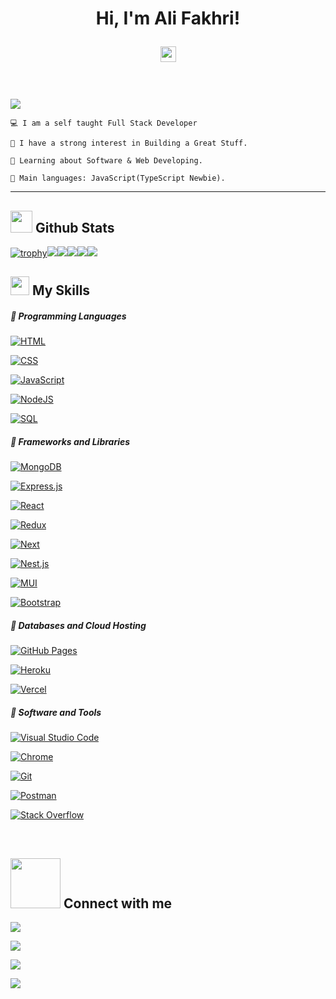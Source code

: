
<h1 align="center">

Hi, I'm Ali Fakhri!

<img src="https://media.giphy.com/media/hvRJCLFzcasrR4ia7z/giphy.gif" width="25"></h1>

<br/>

<p align="left">

<a href="https://github.com/DenverCoder1/readme-typing-svg"><img src="https://readme-typing-svg.herokuapp.com?lines=I'm+a+full+stack+developer;Aiming+to+be+a+great+problem+solver;Kick+Boxer;Freelancer&width=380&height=45"></a>

</p>

```
💻 I am a self taught Full Stack Developer

📝 I have a strong interest in Building a Great Stuff.

🌱 Learning about Software & Web Developing.

🌟 Main languages: JavaScript(TypeScript Newbie).
```

<hr>

<h2><img src = "https://i.pinimg.com/originals/65/c4/f4/65c4f452571be1261e9c623f7da488ac.gif" width ="35"> Github Stats </h2>

[![trophy](https://github-profile-trophy.vercel.app/?username=Zo3rb)](https://github.com/Zo3rb/github-profile-trophy)![](http://github-profile-summary-cards.vercel.app/api/cards/profile-details?username=Zo3rb )![](http://github-profile-summary-cards.vercel.app/api/cards/repos-per-language?username=Zo3rb )![](http://github-profile-summary-cards.vercel.app/api/cards/most-commit-language?username=Zo3rb )![](http://github-profile-summary-cards.vercel.app/api/cards/stats?username=Zo3rb )![](http://github-profile-summary-cards.vercel.app/api/cards/productive-time?username=Zo3rb)

<h2><img src = "https://media2.giphy.com/media/QssGEmpkyEOhBCb7e1/giphy.gif?cid=ecf05e47a0n3gi1bfqntqmob8g9aid1oyj2wr3ds3mg700bl&rid=giphy.gif" width ="30"> My Skills</f2>

#####  💪 Programming Languages

<p>

<a href="https://github.com/search?q=user%3ADenverCoder1+is%3Arepo+language%3Ahtml"><img alt="HTML" src="https://img.shields.io/badge/HTML-2c292d.svg?style=for-the-badge&logo=html5&logoColor=ffffff"></a>

<a href="https://github.com/search?q=user%3ADenverCoder1+is%3Arepo+language%3Acss"><img alt="CSS" src="https://img.shields.io/badge/CSS-2c292d.svg?style=for-the-badge&logo=css3&logoColor=ffffff"></a>

<a href="https://github.com/search?q=user%3ADenverCoder1+is%3Arepo+language%3Ajavascript"><img alt="JavaScript" src="https://img.shields.io/badge/JavaScript-2c292d.svg?style=for-the-badge&logo=javascript&logoColor=ffffff"></a>

<a href="https://github.com/search?q=user%3ADenverCoder1+is%3Arepo+language%3Ajavascript"><img alt="NodeJS" src="https://img.shields.io/badge/Node.js-2c292d.svg?style=for-the-badge&logo=node.js&logoColor=ffffff"></a>

<a href="https://github.com/search?q=user%3ADenverCoder1+is%3Arepo+language%3Asql"><img alt="SQL" src="https://img.shields.io/badge/SQL-2c292d.svg?style=for-the-badge&logo=amazon-dynamodb&logoColor=ffffff"></a>


#####  💪 Frameworks and Libraries

<p>

<a href="#"><img alt="MongoDB" src="https://img.shields.io/badge/MongoDB-2c292d.svg?style=for-the-badge&logo=MongoDB&logoColor=ffffff"></a>

<a href="#"><img alt="Express.js" src="https://img.shields.io/badge/express-2c292d?style=for-the-badge&logo=express&logoColor=ffffff"></a>

<a href="#"><img alt="React" src="https://img.shields.io/badge/React-2c292d?style=for-the-badge&logo=react&logoColor=ffffff"></a>

<a href="#"><img alt="Redux" src="https://img.shields.io/badge/Redux-2c292d?style=for-the-badge&logo=Redux&logoColor=ffffff"></a>

<a href="#"><img alt="Next" src="https://img.shields.io/badge/Next_js-2c292d?style=for-the-badge&logo=Next.js&logoColor=ffffff"></a>

<a href="#"><img alt="Nest.js" src="https://img.shields.io/badge/Nest_js-2c292d?style=for-the-badge&logo=nestjs&logoColor=ffffff"></a>

<a href="#"><img alt="MUI" src="https://img.shields.io/badge/Material_UI-2c292d?style=for-the-badge&logo=MUI&logoColor=ffffff"></a>

<a href="#"><img alt="Bootstrap" src="https://img.shields.io/badge/Bootstrap-2c292d?style=for-the-badge&logo=bootstrap&logoColor=ffffff"></a>

</p>

#####  💪 Databases and Cloud Hosting

<p>

<a href="#"><img alt="GitHub Pages" src="https://img.shields.io/badge/GitHub%20Pages-2c292d.svg?style=for-the-badge&logo=github&logoColor=ffffff"></a>

<a href="#"><img alt="Heroku" src="https://img.shields.io/badge/Heroku-2c292d.svg?style=for-the-badge&logo=heroku&logoColor=ffffff"></a>

<a href="#"><img alt="Vercel" src="https://img.shields.io/badge/vercel-2c292d.svg?style=for-the-badge&logo=vercel&logoColor=ffffff"></a>

</p>

#####  💪 Software and Tools

<p>


<a href="#"><img alt="Visual Studio Code" src="https://img.shields.io/badge/Visual%20Studio%20Code-2c292d.svg?style=for-the-badge&logo=visual-studio-code&logoColor=ffffff"></a>

<a href="#"><img alt="Chrome" src="https://img.shields.io/badge/Chrome-2c292d?style=for-the-badge&logo=google-chrome&logoColor=ffffff"></a>

<a href="#"><img alt="Git" src="https://img.shields.io/badge/Git-2c292d.svg?style=for-the-badge&logo=git&logoColor=ffffff"></a>

<a href="#"><img alt="Postman" src="https://img.shields.io/badge/Postman-2c292d?style=for-the-badge&logo=postman&logoColor=ffffff"></a>

<a href="#"><img alt="Stack Overflow" src="https://img.shields.io/badge/-Stack%20Overflow-2c292d?style=for-the-badge&logo=stack-overflow&logoColor=ffffff"></a>

</p>

<br>

<h2> <img src='https://raw.githubusercontent.com/ShahriarShafin/ShahriarShafin/main/Assets/handshake.gif' width="80"> Connect with me </h2>

<p>

<a href="https://drive.google.com/file/d/1dYq21siQegDAIdsmL3z34qqMfCNGp1BQ/view?usp=sharing"><img src="https://img.shields.io/badge/resume-0077B5.svg?style=for-the-badge&logo=resume&logoColor=ffffff"/></a>

<a href="https://www.linkedin.com/in/alif90/"><img src="https://img.shields.io/badge/linkedin-0077B5.svg?style=for-the-badge&logo=linkedin&logoColor=ffffff"/></a>

<a href="mailto:ali.f90@outlook.com?subject=[GitHub]%20🔥%20profile%20contact&body=Hello"><img src="https://img.shields.io/badge/e‑mail-D14836.svg?style=for-the-badge&logo=Microsoft&logoColor=185ABD"/></a>

<a href="https://api.whatsapp.com/send?phone=201141348546" target="_blank"><img src="https://img.shields.io/badge/whatsapp-9EF19D.svg?style=for-the-badge&logo=whatsapp&logoColor=#ffff"/></a>

</p>
